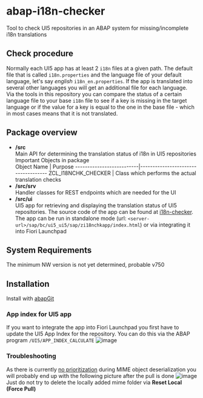 # abap-i18n-checker
Tool to check UI5 repositories in an ABAP system for missing/incomplete
i18n translations

## Check procedure
Normally each UI5 app has at least 2 `i18n` files at a given path. 
The default file that is called `i18n.properties` and the language file 
of your default language, let's say _english_ `i18n_en.properties`. 
If the app is translated into several other languages you will get an 
additional file for each language.  
Via the tools in this repository you can compare the status of a certain 
language file to your base `i18n` file to see if a key is missing in the 
target language or if the value for a key is equal to the one in
the base file - which in most cases means that it is not translated.

## Package overview
- **/src**  
  Main API for determining the translation status of i18n in UI5 repositories
  Important Objects in package  
  Object Name               | Purpose
  --------------------------|------------------------------------
  ZCL_I18NCHK_CHECKER       | Class which performs the actual translation checks
- **/src/srv**  
  Handler classes for REST endpoints which are needed for the UI
- **/src/ui**  
  UI5 app for retrieving and displaying the translation status of UI5 repositories. The source code of the app can be found at [i18n-checker](https://github.com/stockbal/i18n-checker). The app can be run in standalone mode (url: `<server-url>/sap/bc/ui5_ui5/sap/zi18nchkapp/index.html`) or via integrating it into Fiori Launchpad

## System Requirements
The minimum NW version is not yet determined, probable v750

## Installation
Install with [abapGit](https://github.com/abapGit/abapGit)

### App index for UI5 app
If you want to integrate the app into Fiori Launchpad you first have to update the UI5 App Index for the repository. You can do this via the ABAP program `/UI5/APP_INDEX_CALCULATE` 
![image](https://user-images.githubusercontent.com/35834861/119222988-532bcd00-baf7-11eb-8d6a-e698f3fbe068.png)


### Troubleshooting
As there is currently [no prioritization](https://github.com/abapGit/abapGit/issues/4783) during MIME object deserialization you will probably end up with the following picture after the pull is done
![image](https://user-images.githubusercontent.com/35834861/119222515-13fc7c80-baf5-11eb-8897-5ec211b182a7.png)
Just do not try to delete the locally added mime folder via **Reset Local (Force Pull)**

